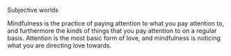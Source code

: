 Subjective worlds

Mindfulness is the practice of paying attention to what you pay attention to, and furthermore the kinds of things that you pay attention to on a regular basis. Attention is the most basic form of love, and mindfulness is noticing what you are directing love towards.

